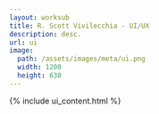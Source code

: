 ```yaml
---
layout: worksub
title: R. Scott Vivilecchia - UI/UX
description: desc.
url: ui
image:
  path: /assets/images/meta/ui.png
  width: 1200
  height: 630
---
```


<div class="container">
	<div class="row">
		<div class="dark-content-box col-10 offset-1 col-md-8 offset-md-2">
			{% include ui_content.html %}
		</div>
	</div>
</div>
